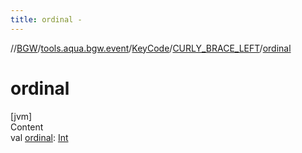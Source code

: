 ```yaml
---
title: ordinal -
---
```

//[BGW](../../../../index.md)/[tools.aqua.bgw.event](../../index.md)/[KeyCode](../index.md)/[CURLY_BRACE_LEFT](index.md)/[ordinal](ordinal.md)



# ordinal  
[jvm]  
Content  
val [ordinal](ordinal.md): [Int](https://kotlinlang.org/api/latest/jvm/stdlib/kotlin/-int/index.html)  




